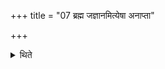 +++
title = "07 ब्रह्म जज्ञानमित्येषा अनाप्ता"

+++

<details><summary>थिते</summary>

ब्रह्म जज्ञानमित्येषा । अनाप्ता या वः प्रथमा यस्यां कर्माणि कृण्वते । वीरान्नो अत्र मा दभंस्तद्व एतत्पुरो दधे । पर्यू षु प्र धन्व वाजसातये परि वृत्राणि सक्षणिः । द्विषस्तरध्यै ऋणया न ईयसे । सहस्रधारेऽव ते समस्वरन्दिवो नाके मधुजिह्वां असश्चतः । अस्य स्पशो न नि मिषन्ति भूर्णयः पदेपदे पाशिनः सन्ति सेतव इति ब्रह्मवर्माणि जुहोति ७
</details>
